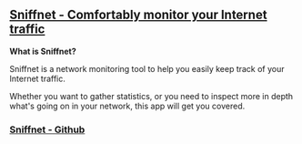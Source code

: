 

## [Sniffnet - Comfortably monitor your Internet traffic](https://www.sniffnet.net)

**What is Sniffnet?**

Sniffnet is a network monitoring tool to help you easily keep track of your Internet traffic.

Whether you want to gather statistics, or you need to inspect more in depth what's going on in your network, this app will get you covered.

### [Sniffnet - Github ](https://github.com/GyulyVGC/sniffnet)
